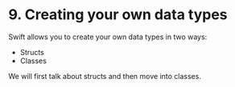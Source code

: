 # 9. Creating your own data types

Swift allows you to create your own data types in two ways:

* Structs
* Classes

We will first talk about structs and then move into classes.
